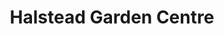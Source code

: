 ---
title: "Halstead Garden Centre"
url: /colchester/halstead-garden-centre/
shop: garden centre
---